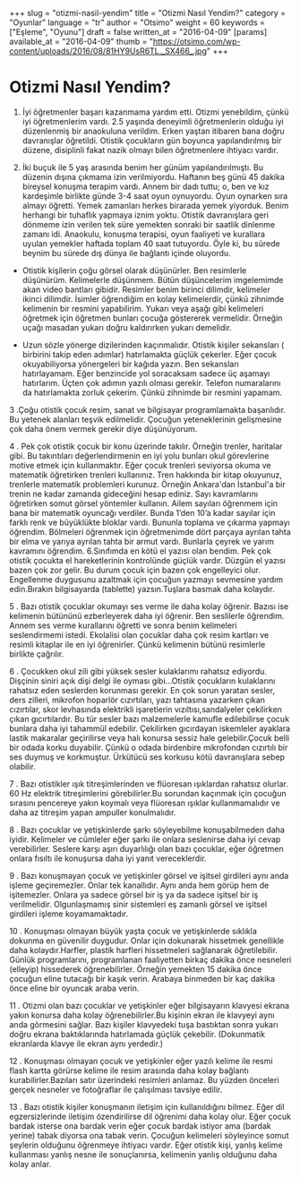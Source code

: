 +++
slug = "otizmi-nasil-yendim"
title = "Otizmi Nasıl Yendim?"
category = "Oyunlar"
language = "tr"
author = "Otsimo"
weight = 60
keywords = ["Eşleme", "Oyunu"]
draft = false
written_at = "2016-04-09"
[params]
available_at = "2016-04-09"
thumb = "https://otsimo.com/wp-content/uploads/2016/08/81HY9UsR6TL._SX466_.jpg"
+++


# Otizmi Nasıl Yendim?

1. İyi öğretmenler başarı kazanmama yardım etti. Otizmi yenebildim, çünkü iyi öğretmenlerim vardı. 2.5 yaşında deneyimli öğretmenlerin olduğu iyi düzenlenmiş bir anaokuluna verildim. Erken yaştan itibaren bana doğru davranışlar öğretildi. Otistik çocukların gün boyunca yapılandırılmış bir düzene, disiplinli fakat nazik olmayı bilen öğretmenlere ihtiyacı vardır.

2. İki buçuk ile 5 yaş arasında benim her günüm yapılandırılmıştı. Bu düzenin dışına çıkmama izin verilmiyordu. Haftanın beş günü 45 dakika bireysel konuşma terapim vardı. Annem bir dadı tuttu; o, ben ve kız kardeşimle birlikte günde 3-4 saat oyun oynuyordu. Oyun oynarken sıra almayı öğretti. Yemek zamanları herkes birarada yemek yiyorduk. Benim herhangi bir tuhaflık yapmaya iznim yoktu. Otistik davranışlara geri dönmeme izin verilen tek süre yemekten sonraki bir saatlik dinlenme zamanı idi. Anaokulu, konuşma terapisi, oyun faaliyeti ve kurallara uyulan yemekler haftada toplam 40 saat tutuyordu. Öyle ki, bu sürede beynim bu sürede dış dünya ile bağlantı içinde oluyordu.

  * Otistik kişilerin çoğu görsel olarak düşünürler. Ben resimlerle düşünürüm. Kelimelerle düşünmem. Bütün düşüncelerim imgelemimde akan video bantları gibidir. Resimler benim birinci dilimdir, kelimeler ikinci dilimdir. İsimler öğrendiğim en kolay kelimelerdir, çünkü zihnimde kelimenin bir resmini yapabilirim. Yukarı veya aşağı gibi kelimeleri öğretmek için öğretmen bunları çocuğa göstererek vermelidir. Örneğin uçağı masadan yukarı doğru kaldırırken yukarı demelidir.

  * Uzun sözle yönerge dizilerinden kaçınmalıdır. Otistik kişiler sekansları ( birbirini takip eden adımlar) hatırlamakta güçlük çekerler. Eğer çocuk okuyabiliyorsa yönergeleri bir kağıda yazın. Ben sekansları hatırlayamam. Eğer benzincide yol soracaksam sadece üç aşamayı hatırlarım. Üçten çok adımın yazılı olması gerekir. Telefon numaralarını da hatırlamakta zorluk çekerim. Çünkü zihnimde bir resmini yapamam.


3 .Çoğu otistik çocuk resim, sanat ve bilgisayar programlamakta başarılıdır. Bu yetenek alanları teşvik edilmelidir. Çocuğun yeteneklerinin gelişmesine çok daha önem vermek gerekir diye düşünüyorum.

4 . Pek çok otistik çocuk bir konu üzerinde takılır. Örneğin trenler, haritalar gibi. Bu takıntıları değerlendirmenin en iyi yolu bunları okul görevlerine motive etmek için kullanmaktır. Eğer çocuk trenleri seviyorsa okuma ve matematik öğretirken trenleri kullanınız. Tren hakkında bir kitap okuyunuz, trenlerle matematik problemleri kurunuz. Örneğin Ankara'dan İstanbul'a bir trenin ne kadar zamanda gideceğini hesap ediniz. Sayı kavramlarını öğretirken somut görsel yöntemler kullanın. Ailem sayıları öğrenmem için bana bir matematik oyuncağı verdiler. Bunda 1’den 10’a kadar sayılar için farklı renk ve büyüklükte bloklar vardı. Bununla toplama ve çıkarma yapmayı öğrendim. Bölmeleri öğrenmek için öğretmenimde dört parçaya ayrılan tahta bir elma ve yarıya ayrılan tahta bir armut vardı. Bunlarla çeyrek ve yarım kavramını öğrendim.
6.Sınıfımda en kötü el yazısı olan bendim. Pek çok otistik çocukta el hareketlerinin kontrolünde güçlük vardır. Düzgün el yazısı bazen çok zor gelir. Bu durum çocuk için bazen çok engelleyici olur. Engellenme duygusunu azaltmak için çocuğun yazmayı sevmesine yardım edin.Bırakın bilgisayarda (tablette) yazsın.Tuşlara basmak daha kolaydır.

5 . Bazı otistik çocuklar okumayı ses verme ile daha kolay öğrenir. Bazısı ise kelimenin bütününü ezberleyerek daha iyi öğrenir. Ben seslilerle öğrendim. Annem ses verme kurallarını öğretti ve sonra benim kelimeleri seslendirmemi istedi. Ekolalisi olan çocuklar daha çok resim kartları ve resimli kitaplar ile en iyi öğrenirler. Çünkü kelimenin bütünü resimlerle birlikte çağrılır.

6 . Çocukken okul zili gibi yüksek sesler kulaklarımı rahatsız ediyordu. Dişçinin siniri açık dişi delgi ile oyması gibi…Otistik çocukların kulaklarını rahatsız eden seslerden korunması gerekir. En çok sorun yaratan sesler, ders zilleri, mikrofon hoparlör cızırtıları, yazı tahtasına yazarken çıkan cızırtılar, skor levhasında elektrikli işaretlerin vızıltısı,sandalyeler çekilirken çıkan gıcırtılardır. Bu tür sesler bazı malzemelerle kamufle edilebilirse çocuk bunlara daha iyi tahammül edebilir. Çekilirken gıcırdayan iskemleler ayaklara lastik makaralar geçirilirse veya halı konursa sessiz hale gelebilir.Çocuk belli bir odada korku duyabilir. Çünkü o odada birdenbire mikrofondan cızırtılı bir ses duymuş ve korkmuştur. Ürkütücü ses korkusu kötü davranışlara sebep olabilir.

7 . Bazı otistikler ışık titreşimlerinden ve flüoresan ışıklardan rahatsız olurlar. 60 Hz elektrik titreşimlerini görebilirler.Bu sorundan kaçınmak için çocuğun sırasını pencereye yakın koymalı veya flüoresan ışıklar kullanmamalıdır ve daha az titreşim yapan ampuller konulmalıdır.

8 . Bazı çocuklar ve yetişkinlerde şarkı söyleyebilme konuşabilmeden daha iyidir. Kelimeler ve cümleler eğer şarkı ile onlara seslenirse daha iyi cevap verebilirler. Seslere karşı aşırı duyarlılığı olan bazı çocuklar, eğer öğretmen onlara fısıltı ile konuşursa daha iyi yanıt vereceklerdir.

9 . Bazı konuşmayan çocuk ve yetişkinler görsel ve işitsel girdileri aynı anda işleme geçiremezler. Onlar tek kanallıdır. Aynı anda hem görüp hem de işitemezler. Onlara ya sadece görsel bir iş ya da sadece işitsel bir iş verilmelidir. Olgunlaşmamış sinir sistemleri eş zamanlı görsel ve işitsel girdileri işleme koyamamaktadır.

10 . Konuşması olmayan büyük yaşta çocuk ve yetişkinlerde sıklıkla dokunma en güvenilir duygudur. Onlar için dokunarak hissetmek genellikle daha kolaydır.Harfler, plastik harfleri hissetmeleri sağlanarak öğretilebilir. Günlük programlarını, programlanan faaliyetten birkaç dakika önce nesneleri (elleyip) hissederek öğrenebilirler. Örneğin yemekten 15 dakika önce çocuğun eline tutacağı bir kaşık verin. Arabaya binmeden bir kaç dakika önce eline bir oyuncak araba verin.

11 . Otizmi olan bazı çocuklar ve yetişkinler eğer bilgisayarın klavyesi ekrana yakın konursa daha kolay öğrenebilirler.Bu kişinin ekran ile klavyeyi aynı anda görmesini sağlar. Bazı kişiler klavyedeki tuşa bastıktan sonra yukarı doğru ekrana baktıklarında hatırlamada güçlük çekebilir. (Dokunmatik ekranlarda klavye ile ekran aynı yerdedir.)

12 . Konuşması olmayan çocuk ve yetişkinler eğer yazılı kelime ile resmi flash kartta görürse kelime ile resim arasında daha kolay bağlantı kurabilirler.Bazıları satır üzerindeki resimleri anlamaz. Bu yüzden önceleri gerçek nesneler ve fotoğraflar ile çalışılması tavsiye edilir.

13 . Bazı otistik kişiler konuşmanın iletişim için kullanıldığını bilmez. Eğer dil egzersizlerinde iletişim özendirilirse dil öğrenimi daha kolay olur. Eğer çocuk bardak isterse ona bardak verin eğer çocuk bardak istiyor ama (bardak yerine) tabak diyorsa ona tabak verin. Çocuğun kelimeleri söyleyince somut şeylerin olduğunu öğrenmeye ihtiyacı vardır. Eğer otistik kişi, yanlış kelime kullanması yanlış nesne ile sonuçlanırsa, kelimenin yanlış olduğunu daha kolay anlar.
